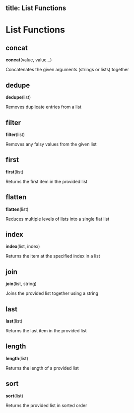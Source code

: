 ## title: List Functions

# List Functions

## concat

**concat**(value, value...)

Concatenates the given arguments (strings or lists) together

## dedupe

**dedupe**(list)

Removes duplicate entries from a list

## filter

**filter**(list)

Removes any falsy values from the given list

## first

**first**(list)

Returns the first item in the provided list

## flatten

**flatten**(list)

Reduces multiple levels of lists into a single flat list

## index

**index**(list, index)

Returns the item at the specified index in a list

## join

**join**(list, string)

Joins the provided list together using a string

## last

**last**(list)

Returns the last item in the provided list

## length

**length**(list)

Returns the length of a provided list

## sort

**sort**(list)

Returns the provided list in sorted order
